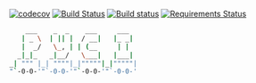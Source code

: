 [![codecov](https://codecov.io/gh/iliapolo/pyci/branch/finalize/graph/badge.svg)](https://codecov.io/gh/iliapolo/pyci)
[![Build Status](https://travis-ci.org/iliapolo/pyci.svg?branch=finalize)](https://travis-ci.org/iliapolo/pyci)
[![Build status](https://ci.appveyor.com/api/projects/status/psflvuie49b5gi71/branch/release?svg=true)](https://ci.appveyor.com/project/iliapolo/pyci/branch/release)
[![Requirements Status](https://requires.io/github/iliapolo/pyci/requirements.svg?branch=finalize)](https://requires.io/github/iliapolo/pyci/requirements/?branch=finalize)


```bash
    ___    _  _    ___     ___
   | _ \  | || |  / __|   |_ _|
   |  _/   \_, | | (__     | |
  _|_|_   _|__/   \___|   |___|
_| """ |_| """"|_|"""""|_|"""""|
"`-0-0-'"`-0-0-'"`-0-0-'"`-0-0-'
```